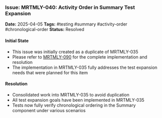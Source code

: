 ### Issue: MRTMLY-040: Activity Order in Summary Test Expansion
**Date:** 2025-04-05
**Tags:** #testing #summary #activity-order #chronological-order
**Status:** Resolved

#### Initial State
- This issue was initially created as a duplicate of MRTMLY-035
- Please refer to [MRTMLY-090](./MRTMLY-090-activity-order-summary-tests.md) for the complete implementation and resolution
- The implementation in MRTMLY-035 fully addresses the test expansion needs that were planned for this item

#### Resolution
- Consolidated work into MRTMLY-035 to avoid duplication
- All test expansion goals have been implemented in MRTMLY-035
- Tests now fully verify chronological ordering in the Summary component under various scenarios
